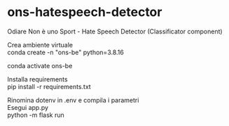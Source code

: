 # ons-hatespeech-detector
Odiare Non è uno Sport - Hate Speech Detector (Classificator component)

Crea ambiente virtuale  
conda create -n "ons-be" python=3.8.16

conda activate ons-be

Installa requirements  
pip install -r requirements.txt

Rinomina dotenv in .env e compila i parametri  
Esegui app.py  
python -m flask run
